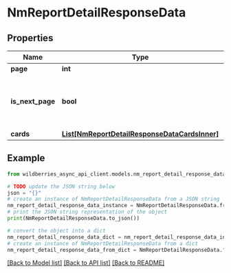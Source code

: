 # NmReportDetailResponseData


## Properties

Name | Type | Description | Notes
------------ | ------------- | ------------- | -------------
**page** | **int** | Страница | [optional] 
**is_next_page** | **bool** | Есть ли следующая страница (false - нет, true - есть) | [optional] 
**cards** | [**List[NmReportDetailResponseDataCardsInner]**](NmReportDetailResponseDataCardsInner.md) |  | [optional] 

## Example

```python
from wildberries_async_api_client.models.nm_report_detail_response_data import NmReportDetailResponseData

# TODO update the JSON string below
json = "{}"
# create an instance of NmReportDetailResponseData from a JSON string
nm_report_detail_response_data_instance = NmReportDetailResponseData.from_json(json)
# print the JSON string representation of the object
print(NmReportDetailResponseData.to_json())

# convert the object into a dict
nm_report_detail_response_data_dict = nm_report_detail_response_data_instance.to_dict()
# create an instance of NmReportDetailResponseData from a dict
nm_report_detail_response_data_from_dict = NmReportDetailResponseData.from_dict(nm_report_detail_response_data_dict)
```
[[Back to Model list]](../README.md#documentation-for-models) [[Back to API list]](../README.md#documentation-for-api-endpoints) [[Back to README]](../README.md)


